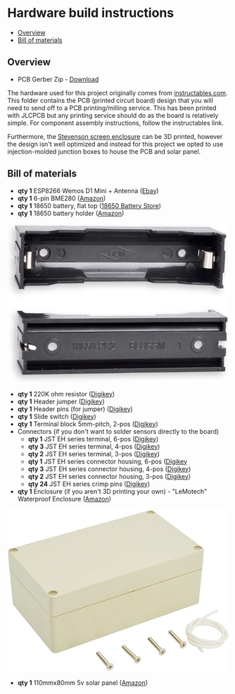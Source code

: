 # Hardware build instructions

- [Overview](#overview)
- [Bill of materials](#bill-of-materials)

## Overview

- PCB Gerber Zip - [Download](W155288ASM1_Gerber_Solar_Powered_WiFi_Weather_Station_V2.0.zip)

The hardware used for this project originally comes from [instructables.com](https://www.instructables.com/id/Solar-Powered-WiFi-Weather-Station-V20/). This folder contains the PCB (printed circuit board) design that you will need to send off to a PCB printing/milling service. This has been printed with JLCPCB but any printing service should do as the board is relatively simple. For component assembly instructions, follow the instructables link.

Furthermore, the [Stevenson screen enclosure](https://www.thingiverse.com/thing:3615016) can be 3D printed, however the design isn't well optimized and instead for this project we opted to use injection-molded junction boxes to house the PCB and solar panel.


## Bill of materials

- **qty 1** ESP8266 Wemos D1 Mini + Antenna ([Ebay](https://www.ebay.com/itm/132599080356))
- **qty 1** 6-pin BME280 ([Amazon](https://www.amazon.com/HiLetgo-Atmospheric-Pressure-Temperature-Humidity/dp/B01N47LZ4P))
- **qty 1** 18650 battery, flat top ([18650 Battery Store](https://www.18650batterystore.com/collections/sanyo-18650-batteries/products/sanyo-bl))
- **qty 1** 18650 battery holder ([Amazon](https://www.amazon.com/gp/product/B07D1FRL54))

![battery holder](./bom-battery-holder.jpg)

- **qty 1** 220K ohm resistor ([Digikey](https://www.digikey.com/product-detail/en/stackpole-electronics-inc/CF12JT220K/CF12JT220KCT-ND/1830532))
- **qty 1** Header jumper ([Digikey](https://www.digikey.com/product-detail/en/harwin-inc/M7582-05/952-2881-ND/3922850))
- **qty 1** Header pins (for jumper) ([Digikey](https://www.digikey.com/product-detail/en/sullins-connector-solutions/PRPC040SAAN-RC/S1011EC-40-ND/2775214))
- **qty 1** Slide switch ([Digikey](https://www.digikey.com/product-detail/en/c-k/SS-12D07-VG-4-NS-GA-PA/CKN10397-ND/2747177))
- **qty 1** Terminal block 5mm-pitch, 2-pos ([Digikey](https://www.digikey.com/product-detail/en/w-rth-elektronik/691137710002/732-10955-ND/6644051))
- Connectors (if you don't want to solder sensors directly to the board)
  - **qty 1** JST EH series terminal, 6-pos ([Digikey]("https://www.digikey.com/en/products/detail/jst-sales-america-inc/B6B-EH-A(LF)(SN)/926523"))
  - **qty 3** JST EH series terminal, 4-pos ([Digikey]("https://www.digikey.com/product-detail/en/jst-sales-america-inc/B4B-EH-A(LF)(SN)/455-1613-ND/758748"))
  - **qty 2** JST EH series terminal, 3-pos ([Digikey]("https://www.digikey.com/product-detail/en/jst-sales-america-inc/B3B-EH-A(LF)(SN)/455-1612-ND/926521"))
  - **qty 1** JST EH series connector housing, 6-pos ([Digikey](https://www.digikey.com/product-detail/en/jst-sales-america-inc/EHR-6/455-1004-ND/527228)
  - **qty 3** JST EH series connector housing, 4-pos ([Digikey](https://www.digikey.com/product-detail/en/jst-sales-america-inc/EHR-4/455-1002-ND/527226))
  - **qty 2** JST EH series connector housing, 3-pos ([Digikey](https://www.digikey.com/product-detail/en/jst-sales-america-inc/EHR-3/455-1001-ND/527225))
  - **qty 24** JST EH series crimp pins ([Digikey](https://www.digikey.com/product-detail/en/jst-sales-america-inc/SEH-001T-P0.6/455-1042-1-ND/527266))
- **qty 1** Enclosure (if you aren't 3D printing your own) - "LeMotech" Waterproof Enclosure ([Amazon](https://www.amazon.com/LeMotech-Waterproof-Dustproof-Universal-Enclosure/dp/B075X17M4T))

![enclosure](./bom-enclosure.jpg)

- **qty 1** 110mmx80mm 5v solar panel ([Amazon](https://www.amazon.com/gp/product/B08KCWDWY9))
